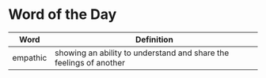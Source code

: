 # Word of the Day

|Word|Definition|
|---|---|
|empathic|showing an ability to understand and share the feelings of another|